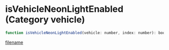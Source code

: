 # isVehicleNeonLightEnabled (Category vehicle)

```js
function isVehicleNeonLightEnabled(vehicle: number, index: number): boolean
```

[filename](isVehicleNeonLightEnabled_m.md ':include')